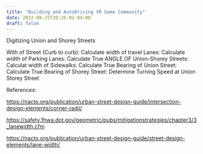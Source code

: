 ```yaml
---
title: "Building and AutoDriving VR Game Community"
date: 2022-08-25T20:26:02-04:00
draft: false
---
```

Digitizing Union and Shorey Streets

With of Street (Curb to curb):
Calculate width of travel Lanes:
Calculate width of Parking Lanes:
Calculate True ANGLE OF Union-Shorey Streets:
Calculat width of Sidewalks:
Calculate True Bearing of Union Street:
Calculate True Bearing of Shorey Street:
Determine Turning Speed at Union Storey Street


References:

https://nacto.org/publication/urban-street-design-guide/intersection-design-elements/corner-radii/

https://safety.fhwa.dot.gov/geometric/pubs/mitigationstrategies/chapter3/3_lanewidth.cfm

https://nacto.org/publication/urban-street-design-guide/street-design-elements/lane-width/